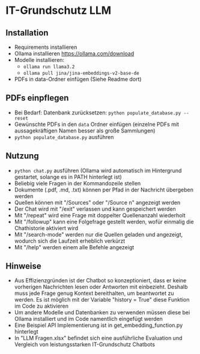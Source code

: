 # IT-Grundschutz LLM

## Installation
- Requirements installieren
- Ollama installieren https://ollama.com/download
- Modelle installieren:
  - `ollama run llama3.2`
  - `ollama pull jina/jina-embeddings-v2-base-de`
- PDFs in data-Ordner einfügen (Siehe Readme dort)

## PDFs einpflegen
- Bei Bedarf: Datenbank zurücksetzen: `python populate_database.py --reset`
- Gewünschte PDFs in den `data` Ordner einfügen (einzelne PDFs mit aussagekräftigen Namen besser als große Sammlungen)
- `python populate_database.py` ausführen

## Nutzung
- `python chat.py` ausführen (Ollama wird automatisch im Hintergrund gestartet, solange es in PATH hinterlegt ist)
- Beliebig viele Fragen in der Kommandozeile stellen 
- Dokumente (.pdf, .md, .txt) können per Pfad in der Nachricht übergeben werden
- Quellen können mit "/Sources" oder "/Source n" angezeigt werden
- Der Chat wird mit "/exit" verlassen und kann gespeichert werden
- Mit "/repeat" wird eine Frage mit doppelter Quellenanzahl wiederholt
- Mit "/followup" kann eine Folgefrage gestellt werden, wofür einmalig die Chathistorie aktiviert wird
- Mit "/search-mode" werden nur die Quellen geladen und angezeigt, wodurch sich die Laufzeit erheblich verkürzt
- Mit "/help" werden einem alle Befehle angezeigt

## Hinweise
- Aus Effizienzgründen ist der Chatbot so konzeptioniert, dass er keine vorherigen Nachrichten lesen oder Antworten mit einbezieht.
Deshalb muss jede Frage genug Kontext bereithalten, um beantwortet zu werden. 
Es ist möglich mit der Variable "history = True" diese Funktion im Code zu aktivieren
- Um andere Modelle und Datenbanken zu verwenden müssen diese bei Ollama installiert und im Code namentlich eingefügt werden
- Eine Beispiel API Implementierung ist in get_embedding_function.py hinterlegt
- In "LLM Fragen.xlsx" befindet sich eine ausführliche Evaluation und Vergleich von leistungsstarken IT-Grundschutz Chatbots